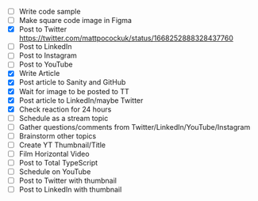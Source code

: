 - [ ] Write code sample
- [ ] Make square code image in Figma
- [x] Post to Twitter
      https://twitter.com/mattpocockuk/status/1668252888328437760
- [ ] Post to LinkedIn
- [ ] Post to Instagram
- [ ] Post to YouTube
- [x] Write Article
- [x] Post article to Sanity and GitHub
- [x] Wait for image to be posted to TT
- [x] Post article to LinkedIn/maybe Twitter
- [x] Check reaction for 24 hours
- [ ] Schedule as a stream topic
- [ ] Gather questions/comments from Twitter/LinkedIn/YouTube/Instagram
- [ ] Brainstorm other topics
- [ ] Create YT Thumbnail/Title
- [ ] Film Horizontal Video
- [ ] Post to Total TypeScript
- [ ] Schedule on YouTube
- [ ] Post to Twitter with thumbnail
- [ ] Post to LinkedIn with thumbnail
